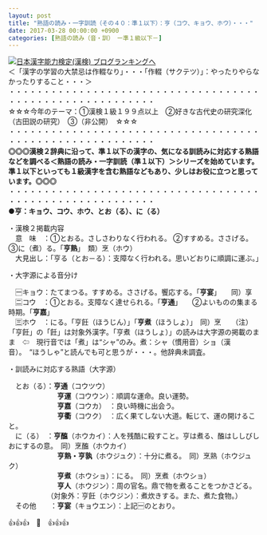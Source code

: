 ```yaml
---
layout: post
title: "熟語の読み・一字訓読（その４０：準１以下）：亨（コウ、キョウ、ホウ）・・・"
date: 2017-03-28 00:00:00 +0900
categories: [熟語の読み（音・訓）　ー準１級以下－]
---
```


[![](/syuusyuu9701/assets/images/熟語の読み・一字訓読（その４０：準１以下）：亨（コウ、キョウ、ホウ）・・・-br_c_3028_1.gif)](http://blog.with2.net/link.php?1659096:3028 "日本漢字能力検定(漢検) ブログランキングへ")[日本漢字能力検定(漢検) ブログランキングへ](http://blog.with2.net/link.php?1659096:3028)  
＜「漢字の学習の大禁忌は作輟なり」・・・「作輟（サクテツ）」：やったりやらなかったりすること・・・＞  
・・・・・・・・・・・・・・・・・・・・・・・・・・・・・・・・・・・・・・・・・・・・・・・・・・・・・・・・・  
☆☆☆今年のテーマ：①漢検１級１９９点以上　②好きな古代史の研究深化（古田説の研究）　③（非公開）　☆☆☆　　  
・・・・・・・・・・・・・・・・・・・・・・・・・・・・・・・・・・・・・・・・・・・・・・・・・・・・・・・・・  
**◎◎◎漢検２辞典に沿って、準１以下の漢字の、気になる訓読みに対応する熟語などを調べる＜熟語の読み・一字訓読（準１以下）＞シリーズを始めています。準１以下といっても１級漢字を含む熟語などもあり、少しはお役に立つと思っています。◎◎◎**  
・・・・・・・・・・・・・・・・・・・・・・・・・・・・・・・・・・・・・・・・・・・・・・・・・・・・・・・・・  
**●亨：キョウ、コウ、ホウ、とお（る）、に（る）**  
  
・漢検２掲載内容  
　意　味　：①とおる。さしさわりなく行われる。 ②すすめる。ささげる。 ③に（煮）る。「**亨熟**」　類）烹（ホウ）  
　大見出し：「亨る（とお－る）：支障なく行われる。思いどおりに順調に運ぶ。」  
  
・大字源による音分け  
  
　🈩キョウ：たてまつる。すすめる。ささげる。饗応する。「**亨宴**」　　同）享  
　🈔コウ　：①とおる。支障なく達せられる。「**亨通**」　　②よいものの集まる時期。「**亨嘉**」  
　🈪ホウ　：にる。「亨飪（ほうじん）」「**亨煮**（ほうしょ）」　同）烹　　（注）「亨飪」の「飪」は対象外漢字。「亨煮（ほうしょ）」の読みは大字源の掲載のまま　⇦　現行音では「煮」は“シャ”のみ。煮：シャ（慣用音）ショ（漢音）。　“ほうしゃ”と読んでも可と思うが・・・。他辞典未調査。  
  
・訓読みに対応する熟語（大字源）  
  
　とお（る）：**亨通**（コウツウ）  
　　　　　　　**亨運**（コウウン）：順調な運命。良い運勢。　  
　　　　　　　**亨嘉**（コウカ）　：良い時機に出会う。  
　　　　　　　**亨衢**（コウク）　：広く果てしない大道。転じて、運の開けること。  
　に（る）　：**亨醢**（ホウカイ）：人を残酷に殺すこと。亨は煮る、醢はししびしおにするの意。　同）烹醢（ホウカイ）  
　　　　　　　**亨熟・亨孰**（ホウジュク）：十分に煮る。　同）烹熟（ホウジュク）  
　　　　　　　**亨煮**（ホウショ）：にる。　同）烹煮（ホウショ）  
　　　　　　　**亨人**（ホウジン）：周の官名。鼎で物を煮ることをつかさどる。  
　　　　　　（対象外：亨飪（ホウジン）：煮炊きする。また、煮た食物。）  
　その他　　：**亨宴**（キョウエン）：上記🈩のとおり。  
  
👍👍👍　🐔　👍👍👍　  